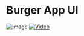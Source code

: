 # Burger App UI

![image](https://drive.google.com/uc?export=view&id=1pg2_2Qhk53TiIO0vKJJoluTwZAyiXcpt)
[![Video](https://images.unsplash.com/photo-1604537529586-87ac173f4310?ixid=MXwxMjA3fDF8MHxzZWFyY2h8MXx8bW91bnRhaW5zfGVufDB8fDB8&ixlib=rb-1.2.1&auto=format&fit=crop&w=500&q=60)](https://drive.google.com/file/d/14zM4m2FVe7zYoHVLWxtvpFMI1IYaqglL/view?usp=sharing)
